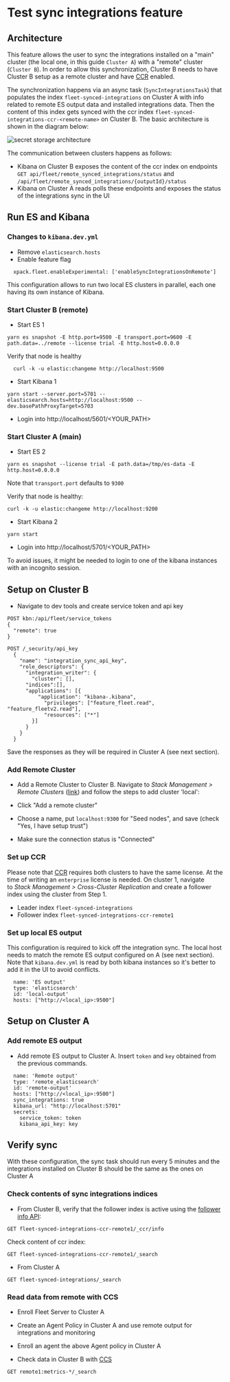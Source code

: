 # Test sync integrations feature

## Architecture

This feature allows the user to sync the integrations installed on a "main" cluster (the local one, in this guide `Cluster A`) with a "remote" cluster (`Cluster B`).
In order to allow this synchronization, Cluster B needs to have Cluster B setup as a remote cluster and have [CCR](https://www.elastic.co/guide/en/elasticsearch/reference/current/ccr-getting-started-tutorial.html) enabled.

The synchronization happens via an async task (`SyncIntegrationsTask`) that populates the index `fleet-synced-integrations` on Cluster A with info related to remote ES output data and installed integrations data. Then the content of this index gets synced with the ccr index `fleet-synced-integrations-ccr-<remote-name>` on Cluster B. The basic architecture is shown in the diagram below:

![secret storage architecture](./diagrams/remote_clusters/remote_clusters_diagram.png)

The communication between clusters happens as follows:
- Kibana on Cluster B exposes the content of the ccr index on endpoints `GET api/fleet/remote_synced_integrations/status` and `/api/fleet/remote_synced_integrations/{outputId}/status`
- Kibana on Cluster A reads polls these endpoints and exposes the status of the integrations sync in the UI

## Run ES and Kibana

### Changes to `kibana.dev.yml`

- Remove `elasticsearch.hosts`
- Enable feature flag

```
  xpack.fleet.enableExperimental: ['enableSyncIntegrationsOnRemote']
```

This configuration allows to run two local ES clusters in parallel, each one having its own instance of Kibana.

### Start Cluster B (remote)
- Start ES 1

```
yarn es snapshot -E http.port=9500 -E transport.port=9600 -E path.data=../remote --license trial -E http.host=0.0.0.0
```

Verify that node is healthy

```
  curl -k -u elastic:changeme http://localhost:9500
```

- Start Kibana 1

```
yarn start --server.port=5701 --elasticsearch.hosts=http://localhost:9500 --dev.basePathProxyTarget=5703
```
- Login into http://localhost/5601/<YOUR_PATH>

### Start Cluster A (main)

- Start ES 2

```
yarn es snapshot --license trial -E path.data=/tmp/es-data -E http.host=0.0.0.0
```
Note that `transport.port` defaults to `9300`

Verify that node is healthy:

```
curl -k -u elastic:changeme http://localhost:9200
```

- Start Kibana 2

```
yarn start
```

- Login into http://localhost/5701/<YOUR_PATH>

To avoid issues, it might be needed to login to one of the kibana instances with an incognito session.

## Setup on Cluster B

- Navigate to dev tools and create service token and api key
```
POST kbn:/api/fleet/service_tokens
{
  "remote": true
}

POST /_security/api_key
  {
    "name": "integration_sync_api_key",
    "role_descriptors": {
      "integration_writer": {
        "cluster": [],
      "indices":[],
      "applications": [{
          "application": "kibana-.kibana",
            "privileges": ["feature_fleet.read", "feature_fleetv2.read"],
            "resources": ["*"]
        }]
      }
    }
  }
```
Save the responses as they will be required in Cluster A (see next section).

### Add Remote Cluster

- Add a Remote Cluster to Cluster B. Navigate to *Stack Management > Remote Clusters* ([link](http://localhost:5601/app/management/data/remote_clusters)) and follow the steps to add cluster 'local':

- Click "Add a remote cluster"
- Choose a name, put `localhost:9300` for "Seed nodes", and save (check "Yes, I have setup trust")
- Make sure the connection status is "Connected"

### Set up CCR

Please note that [CCR](https://www.elastic.co/guide/en/elasticsearch/reference/current/ccr-getting-started-tutorial.html) requires both clusters to have the same license. At the time of writing an `enterprise` license is needed.
On cluster 1, navigate to *Stack Management > Cross-Cluster Replication* and create a follower index using the cluster from Step 1.

  - Leader index `fleet-synced-integrations`
  - Follower index `fleet-synced-integrations-ccr-remote1`

### Set up local ES output
This configuration is required to kick off the integration sync. The local host needs to match the remote ES output configured on A (see next section). Note that `kibana.dev.yml` is read by both kibana instances so it's better to add it in the UI to avoid conflicts.

```
  name: 'ES output'
  type: 'elasticsearch'
  id: 'local-output'
  hosts: ["http://<local_ip>:9500"]
```

## Setup on Cluster A

### Add remote ES output
- Add remote ES output to Cluster A. Insert `token` and `key` obtained from the previous commands.
```
  name: 'Remote output'
  type: 'remote_elasticsearch'
  id: 'remote-output'
  hosts: ["http://<local_ip>:9500"]
  sync_integrations: true
  kibana_url: "http://localhost:5701"
  secrets:
    service_token: token
    kibana_api_key: key
```

## Verify sync

With these configuration, the sync task should run every 5 minutes and the integrations installed on Cluster B should be the same as the ones on Cluster A

### Check contents of sync integrations indices

- From Cluster B, verify that the follower index is active using the [follower info API](https://www.elastic.co/guide/en/elasticsearch/reference/current/ccr-get-follow-info.html):

```
GET fleet-synced-integrations-ccr-remote1/_ccr/info
```

Check content of ccr index:

```
GET fleet-synced-integrations-ccr-remote1/_search
```

- From Cluster A
```
GET fleet-synced-integrations/_search
```

### Read data from remote with CCS

- Enroll Fleet Server to Cluster A

- Create an Agent Policy in Cluster A and use remote output for integrations and monitoring

- Enroll an agent the above Agent policy in Cluster A

- Check data in Cluster B with [CCS](https://www.elastic.co/guide/en/elasticsearch/reference/current/modules-cross-cluster-search.html)

```
GET remote1:metrics-*/_search
```